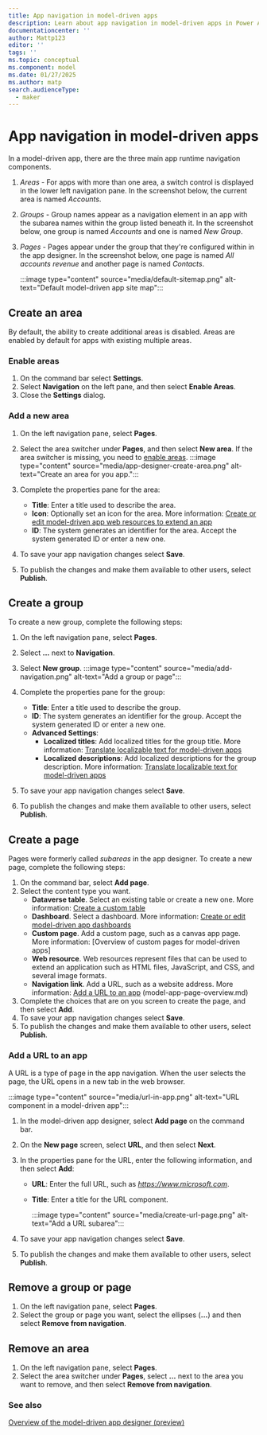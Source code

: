 ```yaml
---
title: App navigation in model-driven apps
description: Learn about app navigation in model-driven apps in Power Apps.
documentationcenter: ''
author: Mattp123
editor: ''
tags: ''
ms.topic: conceptual
ms.component: model
ms.date: 01/27/2025
ms.author: matp
search.audienceType: 
  - maker
---
```


# App navigation in model-driven apps

In a model-driven app, there are the three main app runtime navigation components.

1. *Areas* - For apps with more than one area, a switch control is displayed in the lower left navigation pane. In the screenshot below, the current area is named *Accounts*.
1. *Groups* - Group names appear as a navigation element in an app with the subarea names within the group listed beneath it. In the screenshot below, one group is named *Accounts* and one is named *New Group*.
1. *Pages* - Pages appear under the group that they're configured within in the app designer. In the screenshot below, one page is named *All accounts revenue* and another page is named *Contacts*.

   :::image type="content" source="media/default-sitemap.png" alt-text="Default model-driven app site map":::

## Create an area

By default, the ability to create additional areas is disabled. Areas are enabled by default for apps with existing multiple areas.

### Enable areas

1. On the command bar select **Settings**.
1. Select **Navigation** on the left pane, and then select **Enable Areas**.
1. Close the **Settings** dialog.

### Add a new area

1. On the left navigation pane, select **Pages**.
1. Select the area switcher under **Pages**, and then select **New area**. If the area switcher is missing, you need to [enable areas](#enable-areas).
   :::image type="content" source="media/app-designer-create-area.png" alt-text="Create an area for you app.":::
1. Complete the properties pane for the area:

   - **Title**: Enter a title used to describe the area.
   - **Icon**: Optionally set an icon for the area. More information: [Create or edit model-driven app web resources to extend an app](create-edit-web-resources.md)
   - **ID**: The system generates an identifier for the area. Accept the system generated ID or enter a new one.

1. To save your app navigation changes select **Save**.
1. To publish the changes and make them available to other users, select **Publish**.

## Create a group

To create a new group, complete the following steps:

1. On the left navigation pane, select **Pages**.
1. Select **...** next to **Navigation**.
1. Select **New group**.
   :::image type="content" source="media/add-navigation.png" alt-text="Add a group or page":::
1. Complete the properties pane for the group:

   - **Title**: Enter a title used to describe the group.
   - **ID**: The system generates an identifier for the group. Accept the system generated ID or enter a new one.
   - **Advanced Settings**:
     - **Localized titles**: Add localized titles for the group title. More information: [Translate localizable text for model-driven apps](translate-localizable-text.md)
     - **Localized descriptions**: Add localized descriptions for the group description. More information: [Translate localizable text for model-driven apps](translate-localizable-text.md)

1. To save your app navigation changes select **Save**.
1. To publish the changes and make them available to other users, select **Publish**.

## Create a page

Pages were formerly called *subareas* in the app designer. To create a new page, complete the following steps:

1. On the command bar, select **Add page**.
1. Select the content type you want.
   - **Dataverse table**. Select an existing table or create a new one. More information: [Create a custom table](../data-platform/data-platform-create-entity.md)
   - **Dashboard**. Select a dashboard. More information: [Create or edit model-driven app dashboards](create-edit-dashboards.md)
   - **Custom page**. Add a custom page, such as a canvas app page. More information: [Overview of custom pages for model-driven apps]
   - **Web resource**. Web resources represent files that can be used to extend an application such as HTML files, JavaScript, and CSS, and several image formats.
   - **Navigation link**. Add a URL, such as a website address. More information: [Add a URL to an app](#add-a-url-to-an-app)
 (model-app-page-overview.md)
1. Complete the choices that are on you screen to create the page, and then select **Add**.
1. To save your app navigation changes select **Save**.
1. To publish the changes and make them available to other users, select **Publish**.

### Add a URL to an app

A URL is a type of page in the app navigation. When the user selects the page, the URL opens in a new tab in the web browser.

:::image type="content" source="media/url-in-app.png" alt-text="URL component in a model-driven app":::

1. In the model-driven app designer, select **Add page** on the command bar.
1. On the **New page** screen, select **URL**, and then select **Next**.
1. In the properties pane for the URL, enter the following information, and then select **Add**:
   - **URL**: Enter the full URL, such as *https://www.microsoft.com*.
   - **Title**: Enter a title for the URL component.

     :::image type="content" source="media/create-url-page.png" alt-text="Add a URL subarea":::

1. To save your app navigation changes select **Save**.
1. To publish the changes and make them available to other users, select **Publish**.

## Remove a group or page

1. On the left navigation pane, select **Pages**.
1. Select the group or page you want, select the ellipses (**...**) and then select **Remove from navigation**.

## Remove an area

1. On the left navigation pane, select **Pages**.
1. Select the area switcher under **Pages**, select **...** next to the area you want to remove, and then select **Remove from navigation**.

### See also

[Overview of the model-driven app designer (preview)](app-designer-overview.md)
